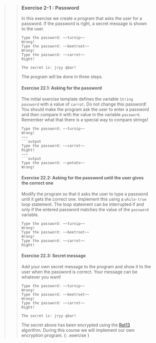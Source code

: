 >>### Exercise 2-1 : Password
>>
>>In this exercise we create a program that asks the user for a password. If the password is right, a secret message is shown to the user.
>>
>>```output
>>Type the password: ~~turnip~~
>>Wrong!
>>Type the password: ~~beetroot~~
>>Wrong!
>>Type the password: ~~carrot~~
>>Right!
>>
>>The secret is: jryy qbar!
>>```
>>
>> The program will be done in three steps.
>>
>> #### Exercise 22.1: Asking for the password
>> The initial exercise template defines the variable `String password` with a value of `carrot`. Do not change this password! You should make the program ask the user to enter a password and then compare it with the value in the variable `password`. Remember what that there is a special way to compare strings!
>>
>>```output
>>Type the password: ~~turnip~~
>>Wrong!
>>~~~
>>```output
>>Type the password: ~~carrot~~
>>Right!
>>~~~
>>```output
>>Type the password: ~~potato~~
>>Wrong!
>>```
>>
>> #### Exercise 22.2: Asking for the password until the user gives the correct one
>>
>> Modify the program so that it asks the user to type a password until it gets the correct one. Implement this using a `while-true` loop statement. The loop statement can be interrupted if and only if the entered password matches the value of the `password` variable.
>>
>>```output
>>Type the password: ~~turnip~~
>>Wrong!
>>Type the password: ~~beetroot~~
>>Wrong!
>>Type the password: ~~carrot~~
>>Right!
>>```
>>
>> #### Exercise 22.3: Secret message
>>
>> Add your own secret message to the program and show it to the user when the password is correct. Your message can be whatever you want!
>>
>>```output
>>Type the password: ~~turnip~~
>>Wrong!
>>Type the password: ~~beetroot~~
>>Wrong!
>>Type the password: ~~carrot~~
>>Right!
>>
>>The secret is: jryy qbar!
>>```
>>
>> The secret above has been encrypted using the [Rot13](http://en.wikipedia.org/wiki/Rot13) algorithm. During this course we will implement our own encryption program.
>{: .exercise }